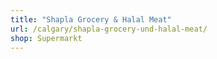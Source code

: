 ```yaml
---
title: "Shapla Grocery & Halal Meat"
url: /calgary/shapla-grocery-und-halal-meat/
shop: Supermarkt
---
```


